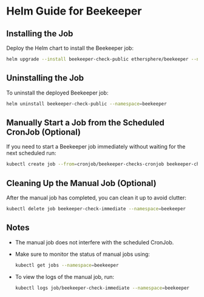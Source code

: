 # Helm Guide for Beekeeper

## Installing the Job

Deploy the Helm chart to install the Beekeeper job:

```bash
helm upgrade --install beekeeper-check-public ethersphere/beekeeper --namespace beekeeper -f ./beekeeper-check-public.yaml
```

## Uninstalling the Job

To uninstall the deployed Beekeeper job:

```bash
helm uninstall beekeeper-check-public --namespace=beekeeper
```

## Manually Start a Job from the Scheduled CronJob (Optional)

If you need to start a Beekeeper job immediately without waiting for the next scheduled run:

```bash
kubectl create job --from=cronjob/beekeeper-checks-cronjob beekeeper-check-immediate --namespace=beekeeper
```

## Cleaning Up the Manual Job (Optional)

After the manual job has completed, you can clean it up to avoid clutter:

```bash
kubectl delete job beekeeper-check-immediate --namespace=beekeeper
```

## Notes

- The manual job does not interfere with the scheduled CronJob.
- Make sure to monitor the status of manual jobs using:

    ```bash
    kubectl get jobs --namespace=beekeeper
    ```

- To view the logs of the manual job, run:

    ```bash
    kubectl logs job/beekeeper-check-immediate --namespace=beekeeper
    ```
